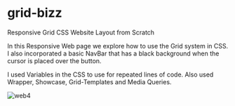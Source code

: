 # grid-bizz
Responsive Grid CSS Website Layout from Scratch

In this Responsive Web page we explore how to use the Grid system in CSS.
I also incorporated a basic NavBar that has a black background when 
the cursor is placed over the button. 

I used Variables in the CSS to use for repeated lines of code. Also used Wrapper, Showcase, 
Grid-Templates and Media Queries. 

![web4](https://user-images.githubusercontent.com/34385544/47418239-939ff000-d72e-11e8-95f1-80dae0d4c63d.png)
